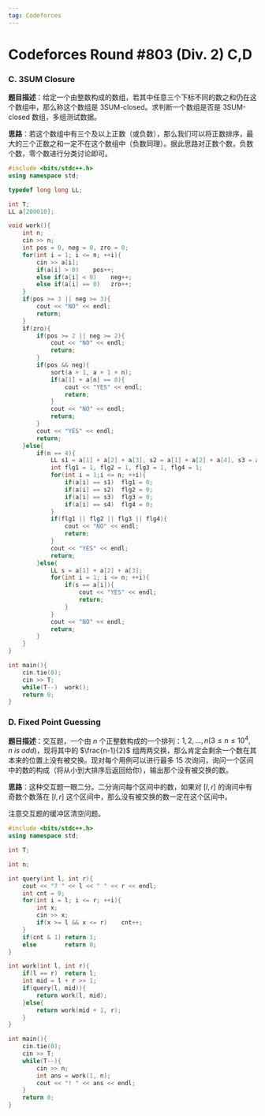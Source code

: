 ```yaml
---
tag: Codeforces
---
```


<head>
    <script src="https://cdn.mathjax.org/mathjax/latest/MathJax.js?config=TeX-AMS-MML_HTMLorMML" type="text/javascript"></script>
    <script type="text/x-mathjax-config">
        MathJax.Hub.Config({
            tex2jax: {
            skipTags: ['script', 'noscript', 'style', 'textarea', 'pre'],
            inlineMath: [['$','$']]
            }
        });
    </script>
</head>

# Codeforces Round #803 (Div. 2) C,D

### C. 3SUM Closure

**题目描述**：给定一个由整数构成的数组，若其中任意三个下标不同的数之和仍在这个数组中，那么称这个数组是 3SUM-closed。求判断一个数组是否是 3SUM-closed 数组，多组测试数据。

**思路**：若这个数组中有三个及以上正数（或负数），那么我们可以将正数排序，最大的三个正数之和一定不在这个数组中（负数同理）。据此思路对正数个数，负数个数，零个数进行分类讨论即可。

```cpp
#include <bits/stdc++.h>
using namespace std;

typedef long long LL;

int T;
LL a[200010];

void work(){
    int n;
    cin >> n;
    int pos = 0, neg = 0, zro = 0;
    for(int i = 1; i <= n; ++i){
        cin >> a[i];
        if(a[i] > 0)    pos++;
        else if(a[i] < 0)    neg++;
        else if(a[i] == 0)   zro++;
    }
    if(pos >= 3 || neg >= 3){
        cout << "NO" << endl;
        return;
    }
    if(zro){
        if(pos >= 2 || neg >= 2){
            cout << "NO" << endl;
            return; 
        }
        if(pos && neg){
            sort(a + 1, a + 1 + n);
            if(a[1] + a[n] == 0){
                cout << "YES" << endl;
                return;
            }
            cout << "NO" << endl;
            return;
        }
        cout << "YES" << endl;
        return;
    }else{
        if(n == 4){
            LL s1 = a[1] + a[2] + a[3], s2 = a[1] + a[2] + a[4], s3 = a[2] + a[3] + a[4], s4 = a[1] + a[3] + a[4];
            int flg1 = 1, flg2 = 1, flg3 = 1, flg4 = 1;
            for(int i = 1;i <= n; ++i){
                if(a[i] == s1)  flg1 = 0;
                if(a[i] == s2)  flg2 = 0;
                if(a[i] == s3)  flg3 = 0;
                if(a[i] == s4)  flg4 = 0;
            }
            if(flg1 || flg2 || flg3 || flg4){
                cout << "NO" << endl;
                return;
            }
            cout << "YES" << endl;
            return;
        }else{
            LL s = a[1] + a[2] + a[3];
            for(int i = 1; i <= n; ++i){
                if(s == a[i]){
                    cout << "YES" << endl;
                    return;
                }
            }
            cout << "NO" << endl;
            return;
        }
    }
}

int main(){
    cin.tie(0);
    cin >> T;
    while(T--)  work();
    return 0;
}
```

### D. Fixed Point Guessing

**题目描述**：交互题，一个由 $n$ 个正整数构成的一个排列：$1, 2, \dots, n(3 \leq n \leq 10^4, n\ is\ odd)$，现将其中的 $\frac{n-1}{2}$ 组两两交换，那么肯定会剩余一个数在其本来的位置上没有被交换。现对每个用例可以进行最多 $15$ 次询问，询问一个区间中的数的构成（将从小到大排序后返回给你），输出那个没有被交换的数。

**思路**：这种交互题一眼二分。二分询问每个区间中的数，如果对 $[l,r]$ 的询问中有奇数个数落在 $[l,r]$ 这个区间中，那么没有被交换的数一定在这个区间中。

注意交互题的缓冲区清空问题。

```cpp
#include <bits/stdc++.h>
using namespace std;

int T;

int n;

int query(int l, int r){
    cout << "? " << l << " " << r << endl;
    int cnt = 0;
    for(int i = l; i <= r; ++i){
        int x;
        cin >> x;
        if(x >= l && x <= r)    cnt++;
    }
    if(cnt & 1) return 1;
    else        return 0;
}

int work(int l, int r){
    if(l == r)  return l;
    int mid = l + r >> 1;
    if(query(l, mid)){
        return work(l, mid);
    }else{
        return work(mid + 1, r);
    }
}

int main(){
    cin.tie(0);
    cin >> T;
    while(T--){
        cin >> n;
        int ans = work(1, n);
        cout << "! " << ans << endl;
    }
    return 0;
}
```